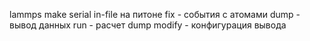 lammps
make serial
in-file на питоне
fix - события с атомами
dump - вывод данных
run - расчет
dump modify - конфигурация вывода